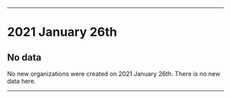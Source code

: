 
***

# 2021 January 26th

## No data

No new organizations were created on 2021 January 26th. There is no new data here.

***
